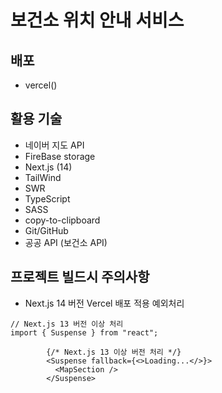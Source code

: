 # 보건소 위치 안내 서비스

## 배포

- vercel()

## 활용 기술
- 네이버 지도 API
- FireBase storage
- Next.js (14)
- TailWind
- SWR
- TypeScript
- SASS
- copy-to-clipboard
- Git/GitHub
- 공공 API (보건소 API)

## 프로젝트 빌드시 주의사항

- Next.js 14 버전 Vercel 배포 적용 예외처리
```tsx
// Next.js 13 버전 이상 처리
import { Suspense } from "react";

        {/* Next.js 13 이상 버전 처리 */}
        <Suspense fallback={<>Loading...</>}>
          <MapSection />
        </Suspense>
```